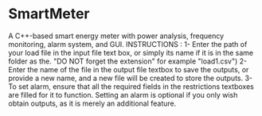 # SmartMeter
A C++-based smart energy meter with power analysis, frequency monitoring, alarm system, and GUI.
INSTRUCTIONS : 
1- Enter the path of your load file in the input file text box, or simply its name if it is in the same folder as the. "DO NOT forget the extension" for example "load1.csv")
2- Enter the name of the file in the output file textbox to save the outputs, or provide a new name, and a new file will be created to store the outputs.
3- To set alarm, ensure that all the required fields in the restrictions textboxes are filled for it to function. Setting an alarm is optional if you only wish obtain outputs, as it is merely an additional feature.
